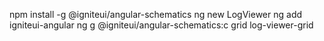npm install -g @igniteui/angular-schematics
ng new LogViewer
ng add igniteui-angular
ng g @igniteui/angular-schematics:c grid log-viewer-grid